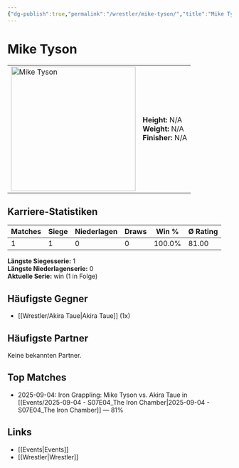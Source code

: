 ```yaml
---
{"dg-publish":true,"permalink":"/wrestler/mike-tyson/","title":"Mike Tyson","tags":["wrestler"],"noteIcon":""}
---
```



# Mike Tyson

<table>
        <tr>
        <td><img src="https://github.com/CptSpaulding1980/choke-slam-wrestling/releases/download/images/Mike_Tyson.png" width="280" alt="Mike Tyson"></td>
        <td>
        <b>Height:</b> N/A<br>
        <b>Weight:</b> N/A<br>
        <b>Finisher:</b> N/A<br>
        </td>
        </tr>
        </table>
        
## Karriere-Statistiken

| Matches | Siege | Niederlagen | Draws | Win % | Ø Rating |
|---------|-------|-------------|-------|-------|-----------|
| 1 | 1 | 0 | 0 | 100.0% | 81.00 |

**Längste Siegesserie:** 1<br>**Längste Niederlagenserie:** 0<br>**Aktuelle Serie:** win (1 in Folge)


## Häufigste Gegner
- [[Wrestler/Akira Taue\|Akira Taue]] (1x)

## Häufigste Partner
Keine bekannten Partner.

## Top Matches
- 2025-09-04: Iron Grappling: Mike Tyson vs. Akira Taue in [[Events/2025-09-04 - S07E04_The Iron Chamber\|2025-09-04 - S07E04_The Iron Chamber]] — 81%

## Links
- [[Events\|Events]]
- [[Wrestler\|Wrestler]]
